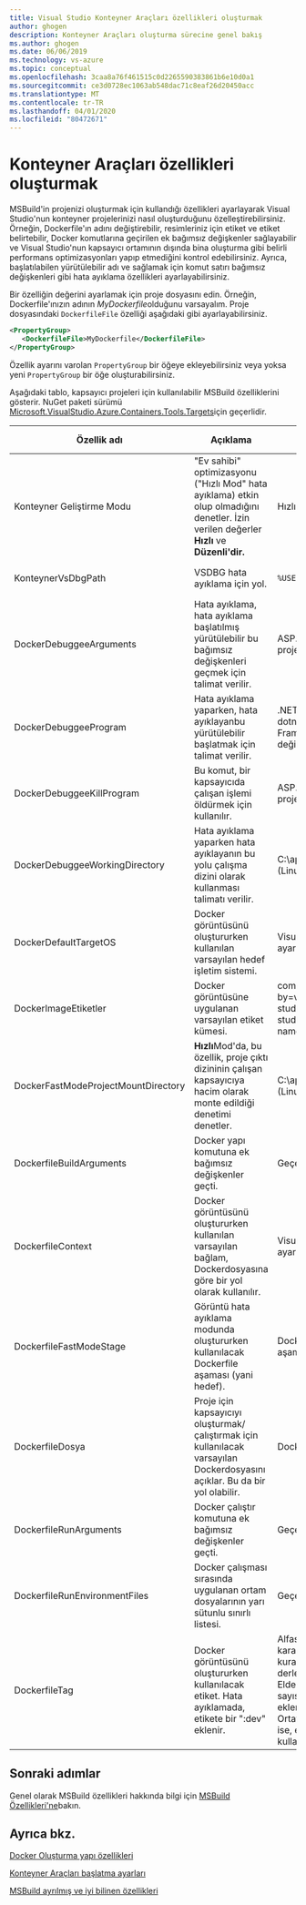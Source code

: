 ```yaml
---
title: Visual Studio Konteyner Araçları özellikleri oluşturmak
author: ghogen
description: Konteyner Araçları oluşturma sürecine genel bakış
ms.author: ghogen
ms.date: 06/06/2019
ms.technology: vs-azure
ms.topic: conceptual
ms.openlocfilehash: 3caa8a76f461515c0d2265590383861b6e10d0a1
ms.sourcegitcommit: ce3d0728ec1063ab548dac71c8eaf26d20450acc
ms.translationtype: MT
ms.contentlocale: tr-TR
ms.lasthandoff: 04/01/2020
ms.locfileid: "80472671"
---
```

# <a name="container-tools-build-properties"></a>Konteyner Araçları özellikleri oluşturmak

MSBuild'in projenizi oluşturmak için kullandığı özellikleri ayarlayarak Visual Studio'nun konteyner projelerinizi nasıl oluşturduğunu özelleştirebilirsiniz. Örneğin, Dockerfile'ın adını değiştirebilir, resimleriniz için etiket ve etiket belirtebilir, Docker komutlarına geçirilen ek bağımsız değişkenler sağlayabilir ve Visual Studio'nun kapsayıcı ortamının dışında bina oluşturma gibi belirli performans optimizasyonları yapıp etmediğini kontrol edebilirsiniz. Ayrıca, başlatılabilen yürütülebilir adı ve sağlamak için komut satırı bağımsız değişkenleri gibi hata ayıklama özellikleri ayarlayabilirsiniz.

Bir özelliğin değerini ayarlamak için proje dosyasını edin. Örneğin, Dockerfile'ınızın adının *MyDockerfile*olduğunu varsayalım. Proje dosyasındaki `DockerfileFile` özelliği aşağıdaki gibi ayarlayabilirsiniz.

```xml
<PropertyGroup>
   <DockerfileFile>MyDockerfile</DockerfileFile>
</PropertyGroup>
```

Özellik ayarını varolan `PropertyGroup` bir öğeye ekleyebilirsiniz veya yoksa yeni `PropertyGroup` bir öğe oluşturabilirsiniz.

Aşağıdaki tablo, kapsayıcı projeleri için kullanılabilir MSBuild özelliklerini gösterir. NuGet paketi sürümü [Microsoft.VisualStudio.Azure.Containers.Tools.Targets](https://www.nuget.org/packages/Microsoft.VisualStudio.Azure.Containers.Tools.Targets/)için geçerlidir.

| Özellik adı | Açıklama | Varsayılan değer  | NuGet paket sürümü|
|---------------|-------------|----------------|----------------------|
| Konteyner Geliştirme Modu | "Ev sahibi" optimizasyonu ("Hızlı Mod" hata ayıklama) etkin olup olmadığını denetler.  İzin verilen değerler **Hızlı** ve **Düzenli'dir.** | Hızlı |1.0.1872750 veya daha yeni|
| KonteynerVsDbgPath | VSDBG hata ayıklama için yol. | `%USERPROFILE%\vsdbg\vs2017u5` |1.0.1985401 veya daha yeni|
| DockerDebuggeeArguments | Hata ayıklama, hata ayıklama başlatılmış yürütülebilir bu bağımsız değişkenleri geçmek için talimat verilir. | ASP.NET .NET Framework projeleri için geçerli değildir |1.7.8 veya daha yeni|
| DockerDebuggeeProgram | Hata ayıklama yaparken, hata ayıklayanbu yürütülebilir başlatmak için talimat verilir. | .NET Core projeleri için: dotnet, ASP.NET .NET Framework projeleri: Geçerli değil (IIS her zaman kullanılır) |1.7.8 veya daha yeni|
| DockerDebuggeeKillProgram | Bu komut, bir kapsayıcıda çalışan işlemi öldürmek için kullanılır. | ASP.NET .NET Framework projeleri için geçerli değildir |1.7.8 veya daha yeni|
| DockerDebuggeeWorkingDirectory | Hata ayıklama yaparken hata ayıklayanın bu yolu çalışma dizini olarak kullanması talimatı verilir. | C:\app (Windows) veya /app (Linux) |1.7.8 veya daha yeni|
| DockerDefaultTargetOS | Docker görüntüsünü oluştururken kullanılan varsayılan hedef işletim sistemi. | Visual Studio tarafından ayarlanır. |1.0.1985401 veya daha yeni|
| DockerImageEtiketler | Docker görüntüsüne uygulanan varsayılan etiket kümesi. | com.microsoft.created-by=visual-studio;com.microsoft.visual-studio.project-name=$(MSBuildProjectName) |1.5.4 veya daha yeni|
| DockerFastModeProjectMountDirectory|**Hızlı**Mod'da, bu özellik, proje çıktı dizininin çalışan kapsayıcıya hacim olarak monte edildiği denetimi denetler.|C:\app (Windows) veya /app (Linux)|1.9.2 veya daha yeni|
| DockerfileBuildArguments | Docker yapı komutuna ek bağımsız değişkenler geçti. | Geçerli değildir. |1.0.1872750 veya daha yeni|
| DockerfileContext | Docker görüntüsünü oluştururken kullanılan varsayılan bağlam, Dockerdosyasına göre bir yol olarak kullanılır. | Visual Studio tarafından ayarlanır. |1.0.1872750 veya daha yeni|
| DockerfileFastModeStage | Görüntü hata ayıklama modunda oluştururken kullanılacak Dockerfile aşaması (yani hedef). | Dockerfile'da bulunan ilk aşama (taban) |
| DockerfileDosya | Proje için kapsayıcıyı oluşturmak/çalıştırmak için kullanılacak varsayılan Dockerdosyasını açıklar. Bu da bir yol olabilir. | Dockerdosyası |1.0.1872750 veya daha yeni|
| DockerfileRunArguments | Docker çalıştır komutuna ek bağımsız değişkenler geçti. | Geçerli değildir. |1.0.1872750 veya daha yeni|
| DockerfileRunEnvironmentFiles | Docker çalışması sırasında uygulanan ortam dosyalarının yarı sütunlu sınırlı listesi. | Geçerli değildir. |1.0.1872750 veya daha yeni|
| DockerfileTag | Docker görüntüsünü oluştururken kullanılacak etiket. Hata ayıklamada, etikete bir ":dev" eklenir. | Alfasayısal olmayan karakterleri aşağıdaki kurallarla sıyırdıktan sonra derleme adı: <br/> Elde edilen etiket tamamen sayısalsa, önek olarak "resim" eklenir (örneğin, image2314) <br/> Ortaya çıkan etiket boş bir dize ise, etiket olarak "resim" kullanılır. |1.0.1872750 veya daha yeni|

## <a name="next-steps"></a>Sonraki adımlar

Genel olarak MSBuild özellikleri hakkında bilgi için [MSBuild Özellikleri'ne](../msbuild/msbuild-properties.md)bakın.

## <a name="see-also"></a>Ayrıca bkz.

[Docker Oluşturma yapı özellikleri](docker-compose-properties.md)

[Konteyner Araçları başlatma ayarları](container-launch-settings.md)

[MSBuild ayrılmış ve iyi bilinen özellikleri](../msbuild/msbuild-reserved-and-well-known-properties.md)
